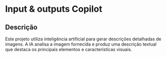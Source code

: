 # Input & outputs Copilot
## Descrição
Este projeto utiliza inteligência artificial para gerar descrições detalhadas de imagens.
A IA analisa a imagem fornecida e produz uma descrição textual que destaca os principais elementos e características visuais.

